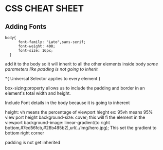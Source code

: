 # **CSS CHEAT SHEET**

## **Adding Fonts**
```
body{
      font-family: "Lato",sans-serif;
      font-weight: 400;
      font-size: 16px;
  }
 ```
add it to the body so it will inherit to all the other elements inside body
*some parameters like padding is not going to inherit*

*{
Universal Selector applies to every element
}

box-sizing:property allows us to include the padding and border in an element's total width and height.


Include Font details in the body because it is going to inherent

height: vh means the percentage of viewport hieght ex: 95vh means 95% view port height
background-size: cover; this will fi the element in the viewport
background-image: linear-gradient(to right bottom,#7ed56fcb,#28b485b2),url(../img/hero.jpg); This set the gradient to bottom right corner

padding is not get inherited
